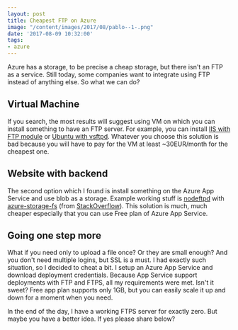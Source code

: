 ```yaml
---
layout: post
title: Cheapest FTP on Azure
image: "/content/images/2017/08/pablo--1-.png"
date: '2017-08-09 10:32:00'
tags:
- azure
---
```


Azure has a storage, to be precise a cheap storage, but there isn't an FTP as a service. Still today, some companies want to integrate using FTP instead of anything else. So what we can do?

## Virtual Machine
If you search, the most results will suggest using VM on which you can install something to have an FTP server. For example, you can install [IIS with FTP module](https://blogs.msdn.microsoft.com/mast/2013/12/12/setting-up-a-passive-ftp-server-in-windows-azure-vm/) or [Ubuntu with vsftpd](https://blogs.technet.microsoft.com/taehee/2016/09/05/how-to-use-azure-linux-vm-as-an-ftp-server/).
Whatever you choose this solution is bad because you will have to pay for the VM at least ~30EUR/month for the cheapest one.

## Website with backend
The second option which I found is install something on the Azure App Service and use blob as a storage. Example working stuff is [nodeftpd](https://www.npmjs.com/package/nodeftpd) with [azure-storage-fs](https://www.npmjs.com/package/azure-storage-fs) (from [StackOverflow](https://stackoverflow.com/questions/39992173/ftp-to-azure-blob-storage)). This solution is much, much cheaper especially that you can use Free plan of Azure App Service.

## Going one step more
What if you need only to upload a file once? Or they are small enough? And you don't need multiple logins, but SSL is a must.
I had exactly such situation, so I decided to cheat a bit. I setup an Azure App Service and download deployment credentials. Because App Service support deployments with FTP and FTPS, all my requirements were met. Isn't it sweet?
Free app plan supports only 1GB, but you can easily scale it up and down for a moment when you need.

In the end of the day, I have a working FTPS server for exactly zero. But maybe you have a better idea. If yes please share below?